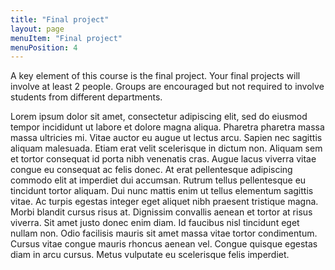 ```yaml
---
title: "Final project"
layout: page
menuItem: "Final project"
menuPosition: 4
---
```


A key element of this course is the final project.  Your final projects will involve at least 2 people.  Groups are encouraged but not required to involve students from different departments.

Lorem ipsum dolor sit amet, consectetur adipiscing elit, sed do eiusmod tempor incididunt ut labore et dolore magna aliqua. Pharetra pharetra massa massa ultricies mi. Vitae auctor eu augue ut lectus arcu. Sapien nec sagittis aliquam malesuada. Etiam erat velit scelerisque in dictum non. Aliquam sem et tortor consequat id porta nibh venenatis cras. Augue lacus viverra vitae congue eu consequat ac felis donec. At erat pellentesque adipiscing commodo elit at imperdiet dui accumsan. Rutrum tellus pellentesque eu tincidunt tortor aliquam. Dui nunc mattis enim ut tellus elementum sagittis vitae. Ac turpis egestas integer eget aliquet nibh praesent tristique magna. Morbi blandit cursus risus at. Dignissim convallis aenean et tortor at risus viverra. Sit amet justo donec enim diam. Id faucibus nisl tincidunt eget nullam non. Odio facilisis mauris sit amet massa vitae tortor condimentum. Cursus vitae congue mauris rhoncus aenean vel. Congue quisque egestas diam in arcu cursus. Metus vulputate eu scelerisque felis imperdiet.
